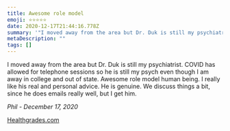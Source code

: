 ```yaml
---
title: Awesome role model
emoji: ⭐⭐⭐⭐⭐
date: 2020-12-17T21:44:16.778Z
summary: '"I moved away from the area but Dr. Duk is still my psychiatrist." -P'
metaDescription: ""
tags: []
---
```

I moved away from the area but Dr. Duk is still my psychiatrist. COVID has allowed for telephone sessions so he is still my psych even though I am away in college and out of state. Awesome role model human being. I really like his real and personal advice. He is genuine. We discuss things a bit, since he does emails really well, but I get him.

*Phil - December 17, 2020*

[Healthgrades.com](https://www.healthgrades.com/physician/dr-anthony-duk-23s7g)